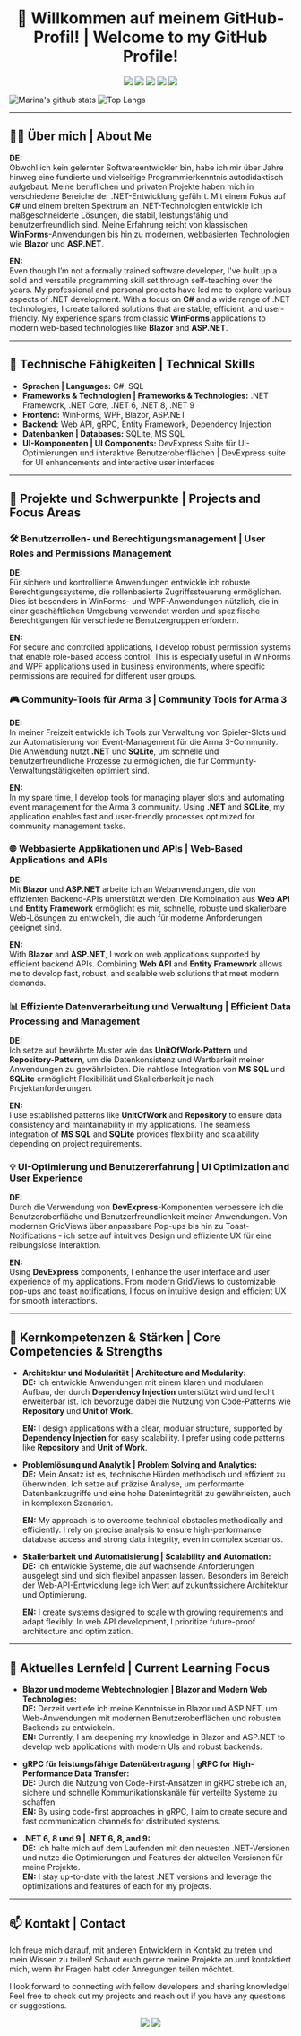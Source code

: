 <h1 align="center">👋 Willkommen auf meinem GitHub-Profil! | Welcome to my GitHub Profile!</h1>

<p align="center">
    <img src="https://img.shields.io/badge/Language-C%23-blue?style=for-the-badge&logo=c-sharp" />
    <img src="https://img.shields.io/badge/Framework-.NET%20Framework-blueviolet?style=for-the-badge&logo=dotnet" />
    <img src="https://img.shields.io/badge/Platform-WinForms/WPF-blue?style=for-the-badge&logo=windows" />
    <img src="https://img.shields.io/badge/Tool-DevExpress-orange?style=for-the-badge&logo=devexpress" />
    <img src="https://img.shields.io/badge/Database-SQLite%20%7C%20MS%20SQL-lightgrey?style=for-the-badge&logo=sqlite" />
</p>

![Marina's github stats](https://github-readme-stats.vercel.app/api/?username=pat2381&show_icons=true)
![Top Langs](https://github-readme-stats.vercel.app/api/top-langs/?username=pat2381&layout=compact)

---

## 👨‍💻 Über mich | About Me

**DE:**  
Obwohl ich kein gelernter Softwareentwickler bin, habe ich mir über Jahre hinweg eine fundierte und vielseitige Programmierkenntnis autodidaktisch aufgebaut. Meine beruflichen und privaten Projekte haben mich in verschiedene Bereiche der .NET-Entwicklung geführt. Mit einem Fokus auf **C#** und einem breiten Spektrum an .NET-Technologien entwickle ich maßgeschneiderte Lösungen, die stabil, leistungsfähig und benutzerfreundlich sind. Meine Erfahrung reicht von klassischen **WinForms**-Anwendungen bis hin zu modernen, webbasierten Technologien wie **Blazor** und **ASP.NET**.

**EN:**  
Even though I’m not a formally trained software developer, I've built up a solid and versatile programming skill set through self-teaching over the years. My professional and personal projects have led me to explore various aspects of .NET development. With a focus on **C#** and a wide range of .NET technologies, I create tailored solutions that are stable, efficient, and user-friendly. My experience spans from classic **WinForms** applications to modern web-based technologies like **Blazor** and **ASP.NET**.

---

## 🚀 Technische Fähigkeiten | Technical Skills

- **Sprachen | Languages:** C#, SQL
- **Frameworks & Technologien | Frameworks & Technologies:** .NET Framework, .NET Core, .NET 6, .NET 8, .NET 9
- **Frontend:** WinForms, WPF, Blazor, ASP.NET
- **Backend:** Web API, gRPC, Entity Framework, Dependency Injection
- **Datenbanken | Databases:** SQLite, MS SQL
- **UI-Komponenten | UI Components:** DevExpress Suite für UI-Optimierungen und interaktive Benutzeroberflächen | DevExpress suite for UI enhancements and interactive user interfaces

---

## 🔧 Projekte und Schwerpunkte | Projects and Focus Areas

### 🛠 Benutzerrollen- und Berechtigungsmanagement | User Roles and Permissions Management
**DE:**  
Für sichere und kontrollierte Anwendungen entwickle ich robuste Berechtigungssysteme, die rollenbasierte Zugriffssteuerung ermöglichen. Dies ist besonders in WinForms- und WPF-Anwendungen nützlich, die in einer geschäftlichen Umgebung verwendet werden und spezifische Berechtigungen für verschiedene Benutzergruppen erfordern.

**EN:**  
For secure and controlled applications, I develop robust permission systems that enable role-based access control. This is especially useful in WinForms and WPF applications used in business environments, where specific permissions are required for different user groups.

### 🎮 Community-Tools für Arma 3 | Community Tools for Arma 3
**DE:**  
In meiner Freizeit entwickle ich Tools zur Verwaltung von Spieler-Slots und zur Automatisierung von Event-Management für die Arma 3-Community. Die Anwendung nutzt **.NET** und **SQLite**, um schnelle und benutzerfreundliche Prozesse zu ermöglichen, die für Community-Verwaltungstätigkeiten optimiert sind.

**EN:**  
In my spare time, I develop tools for managing player slots and automating event management for the Arma 3 community. Using **.NET** and **SQLite**, my application enables fast and user-friendly processes optimized for community management tasks.

### 🌐 Webbasierte Applikationen und APIs | Web-Based Applications and APIs
**DE:**  
Mit **Blazor** und **ASP.NET** arbeite ich an Webanwendungen, die von effizienten Backend-APIs unterstützt werden. Die Kombination aus **Web API** und **Entity Framework** ermöglicht es mir, schnelle, robuste und skalierbare Web-Lösungen zu entwickeln, die auch für moderne Anforderungen geeignet sind.

**EN:**  
With **Blazor** and **ASP.NET**, I work on web applications supported by efficient backend APIs. Combining **Web API** and **Entity Framework** allows me to develop fast, robust, and scalable web solutions that meet modern demands.

### 📊 Effiziente Datenverarbeitung und Verwaltung | Efficient Data Processing and Management
**DE:**  
Ich setze auf bewährte Muster wie das **UnitOfWork-Pattern** und **Repository-Pattern**, um die Datenkonsistenz und Wartbarkeit meiner Anwendungen zu gewährleisten. Die nahtlose Integration von **MS SQL** und **SQLite** ermöglicht Flexibilität und Skalierbarkeit je nach Projektanforderungen.

**EN:**  
I use established patterns like **UnitOfWork** and **Repository** to ensure data consistency and maintainability in my applications. The seamless integration of **MS SQL** and **SQLite** provides flexibility and scalability depending on project requirements.

### 💡 UI-Optimierung und Benutzererfahrung | UI Optimization and User Experience
**DE:**  
Durch die Verwendung von **DevExpress**-Komponenten verbessere ich die Benutzeroberfläche und Benutzerfreundlichkeit meiner Anwendungen. Von modernen GridViews über anpassbare Pop-ups bis hin zu Toast-Notifications - ich setze auf intuitives Design und effiziente UX für eine reibungslose Interaktion.

**EN:**  
Using **DevExpress** components, I enhance the user interface and user experience of my applications. From modern GridViews to customizable pop-ups and toast notifications, I focus on intuitive design and efficient UX for smooth interactions.

---

## 💼 Kernkompetenzen & Stärken | Core Competencies & Strengths

- **Architektur und Modularität | Architecture and Modularity:**  
  **DE:** Ich entwickle Anwendungen mit einem klaren und modularen Aufbau, der durch **Dependency Injection** unterstützt wird und leicht erweiterbar ist. Ich bevorzuge dabei die Nutzung von Code-Patterns wie **Repository** und **Unit of Work**.
  
  **EN:** I design applications with a clear, modular structure, supported by **Dependency Injection** for easy scalability. I prefer using code patterns like **Repository** and **Unit of Work**.

- **Problemlösung und Analytik | Problem Solving and Analytics:**  
  **DE:** Mein Ansatz ist es, technische Hürden methodisch und effizient zu überwinden. Ich setze auf präzise Analyse, um performante Datenbankzugriffe und eine hohe Datenintegrität zu gewährleisten, auch in komplexen Szenarien.
  
  **EN:** My approach is to overcome technical obstacles methodically and efficiently. I rely on precise analysis to ensure high-performance database access and strong data integrity, even in complex scenarios.

- **Skalierbarkeit und Automatisierung | Scalability and Automation:**  
  **DE:** Ich entwickle Systeme, die auf wachsende Anforderungen ausgelegt sind und sich flexibel anpassen lassen. Besonders im Bereich der Web-API-Entwicklung lege ich Wert auf zukunftssichere Architektur und Optimierung.
  
  **EN:** I create systems designed to scale with growing requirements and adapt flexibly. In web API development, I prioritize future-proof architecture and optimization.

---

## 🌱 Aktuelles Lernfeld | Current Learning Focus

- **Blazor und moderne Webtechnologien | Blazor and Modern Web Technologies:**  
  **DE:** Derzeit vertiefe ich meine Kenntnisse in Blazor und ASP.NET, um Web-Anwendungen mit modernen Benutzeroberflächen und robusten Backends zu entwickeln.  
  **EN:** Currently, I am deepening my knowledge in Blazor and ASP.NET to develop web applications with modern UIs and robust backends.

- **gRPC für leistungsfähige Datenübertragung | gRPC for High-Performance Data Transfer:**  
  **DE:** Durch die Nutzung von Code-First-Ansätzen in gRPC strebe ich an, sichere und schnelle Kommunikationskanäle für verteilte Systeme zu schaffen.  
  **EN:** By using code-first approaches in gRPC, I aim to create secure and fast communication channels for distributed systems.

- **.NET 6, 8 und 9 | .NET 6, 8, and 9:**  
  **DE:** Ich halte mich auf dem Laufenden mit den neuesten .NET-Versionen und nutze die Optimierungen und Features der aktuellen Versionen für meine Projekte.  
  **EN:** I stay up-to-date with the latest .NET versions and leverage the optimizations and features of each for my projects.

---

## 📫 Kontakt | Contact

Ich freue mich darauf, mit anderen Entwicklern in Kontakt zu treten und mein Wissen zu teilen! Schaut euch gerne meine Projekte an und kontaktiert mich, wenn ihr Fragen habt oder Anregungen teilen möchtet.

I look forward to connecting with fellow developers and sharing knowledge! Feel free to check out my projects and reach out if you have any questions or suggestions.

<p align="center">
    <a href="https://www.linkedin.com/in/patrick-p-225b65191/"><img src="https://img.shields.io/badge/LinkedIn-Connect-blue?style=for-the-badge&logo=linkedin" /></a>
    <a href="mailto:info@webservice-pp.de"><img src="https://img.shields.io/badge/Email-Contact%20Me-lightgrey?style=for-the-badge&logo=gmail" /></a>
</p>
